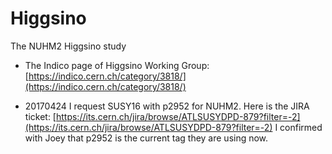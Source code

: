 # Higgsino
The NUHM2 Higgsino study

* The Indico page of Higgsino Working Group: 
[https://indico.cern.ch/category/3818/](https://indico.cern.ch/category/3818/)

* 20170424
I request SUSY16 with p2952 for NUHM2. Here is the JIRA ticket:
[https://its.cern.ch/jira/browse/ATLSUSYDPD-879?filter=-2](https://its.cern.ch/jira/browse/ATLSUSYDPD-879?filter=-2)
I confirmed with Joey that p2952 is the current tag they are using now.

